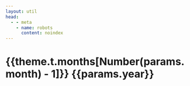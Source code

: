 ```yaml
---
layout: util
head:
  - - meta
    - name: robots
      content: noindex
---
```


<script setup>
import MonthPostsList from 'vitepress-sls-blog-tmpl/MonthPostsList.vue'
import { useData } from 'vitepress'
import { data } from '../../../loadPosts.data.js'

const { theme, params } = useData()
</script>

# {{theme.t.months[Number(params.month) - 1]}} {{params.year}}

<MonthPostsList :allData="data.posts" :year="params.year" :month="params.month" />
